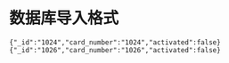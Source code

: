 # 数据库导入格式

```text
{"_id":"1024","card_number":"1024","activated":false}
{"_id":"1026","card_number":"1026","activated":false}

```


